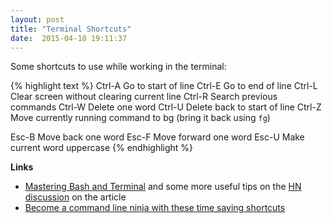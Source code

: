 ```yaml
---
layout: post
title: "Terminal Shortcuts"
date:  2015-04-18 19:11:37
---
```


Some shortcuts to use while working in the terminal:

{% highlight text %}
Ctrl-A  Go to start of line
Ctrl-E  Go to end of line
Ctrl-L  Clear screen without clearing current line
Ctrl-R  Search previous commands
Ctrl-W  Delete one word
Ctrl-U  Delete back to start of line
Ctrl-Z  Move currently running command to bg (bring it back using `fg`)

Esc-B   Move back one word
Esc-F   Move forward one word
Esc-U   Make current word uppercase
{% endhighlight %}


**Links**

- [Mastering Bash and Terminal](https://www.blockloop.io/mastering-bash-and-terminal)
  and some more useful tips on the
  [HN discussion](https://news.ycombinator.com/item?id=13400350)
  on the article
- [Become a command line ninja with these time saving shortcuts](http://lifehacker.com/5743814/become-a-command-line-ninja-with-these-time-saving-shortcuts)
